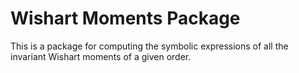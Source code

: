 # Wishart Moments Package
This is a package for computing the symbolic expressions of all the invariant Wishart moments of a given order. 